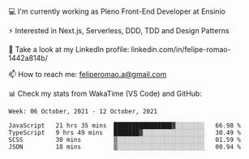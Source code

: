 💻 I'm currently working as Pleno Front-End Developer at Ensinio

⚡ Interested in Next.js, Serverless, DDD, TDD and Design Patterns

👥 Take a look at my LinkedIn profile: linkedin.com/in/felipe-romao-1442a814b/

📫 How to reach me: feliperomao.a@gmail.com

📊 Check my stats from WakaTime (VS Code) and GitHub:

<!--START_SECTION:waka-->
```text
Week: 06 October, 2021 - 12 October, 2021

JavaScript   21 hrs 35 mins  ████████████████▓░░░░░░░░   66.98 % 
TypeScript   9 hrs 49 mins   ███████▓░░░░░░░░░░░░░░░░░   30.49 % 
SCSS         30 mins         ▒░░░░░░░░░░░░░░░░░░░░░░░░   01.59 % 
JSON         18 mins         ▒░░░░░░░░░░░░░░░░░░░░░░░░   00.94 % 
```
<!--END_SECTION:waka-->
